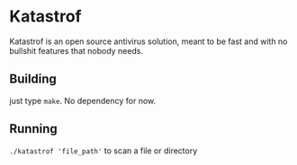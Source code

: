 # Katastrof

Katastrof is an open source antivirus solution, meant to be fast and with no bullshit features that
nobody needs.

## Building

just type `make`. No dependency for now.

## Running

`./katastrof 'file_path'` to scan a file or directory
